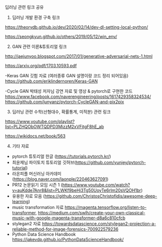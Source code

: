 딥러닝 관련 링크 공유

1. 딥러닝 개발 환경 구축 링크 

https://theorydb.github.io/dev/2020/02/14/dev-dl-setting-local-python/

https://seongkyun.github.io/others/2019/05/12/win_env/
   
2. GAN 관련 이론&튜토리얼 링크

http://jaejunyoo.blogspot.com/2017/01/generative-adversarial-nets-1.html

https://arxiv.org/pdf/1703.10593.pdf

-Keras GAN 깃험 자료 (여러종류 GAN 설명이랑 코드 정리 되어있음)
https://github.com/eriklindernoren/Keras-GAN

-Cycle GAN 박태성 저자님 강연 자료 및 영상 & pytorch로 구현한 코드 
https://www.facebook.com/naverengineering/posts/1617429358324534/
https://github.com/junyanz/pytorch-CycleGAN-and-pix2pix

3. 딥러닝 관련 수학(선형대수, 확률통계, 미적분) 관련 링크 

https://www.youtube.com/playlist?list=PLZHQObOWTQDPD3MizzM2xVFitgF8hE_ab

https://wikidocs.net/book/563

4. 기타 자료 

- pytorch 튜토리얼 한글 (https://tutorials.pytorch.kr/)
- 최윤제님 파이토치 튜토리얼 깃허브(https://github.com/yunjey/pytorch-tutorial)
- 라온피플 머신러닝 아카데미 (https://blog.naver.com/laonple/220463627091)
- PR12 논문읽기 모임 시즌 1 (https://www.youtube.com/watch?v=auKdde7Anr8&list=PLWKf9beHi3Tg50UoyTe6rIm20sVQOH1br)
- 유용한 자료 모음 (https://github.com/ChristosChristofidis/awesome-deep-learning)
- music transformation 자료 https://magenta.tensorflow.org/listen-to-transformer, https://medium.com/swlh/create-your-own-classical-music-with-google-magenta-transformer-d8a6c810cfcb
- stylegan2 자료 https://towardsdatascience.com/stylegan2-projection-a-reliable-method-for-image-forensics-700922579236
- Python Data Science Handbook https://jakevdp.github.io/PythonDataScienceHandbook/
